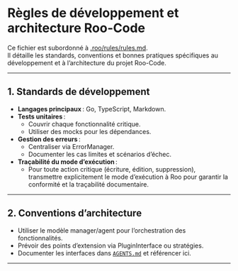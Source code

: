 # Règles de développement et architecture Roo-Code

Ce fichier est subordonné à [.roo/rules/rules.md](rules.md).  
Il détaille les standards, conventions et bonnes pratiques spécifiques au développement et à l’architecture du projet Roo-Code.

---

## 1. Standards de développement

- **Langages principaux** : Go, TypeScript, Markdown.
- **Tests unitaires** :
  - Couvrir chaque fonctionnalité critique.
  - Utiliser des mocks pour les dépendances.
- **Gestion des erreurs** :
  - Centraliser via ErrorManager.
  - Documenter les cas limites et scénarios d’échec.
- **Traçabilité du mode d’exécution** :
  - Pour toute action critique (écriture, édition, suppression), transmettre explicitement le mode d’exécution à Roo pour garantir la conformité et la traçabilité documentaire.

---

## 2. Conventions d’architecture

- Utiliser le modèle manager/agent pour l’orchestration des fonctionnalités.
- Prévoir des points d’extension via PluginInterface ou stratégies.
- Documenter les interfaces dans [`AGENTS.md`](../AGENTS.md) et référencer ici.

---
